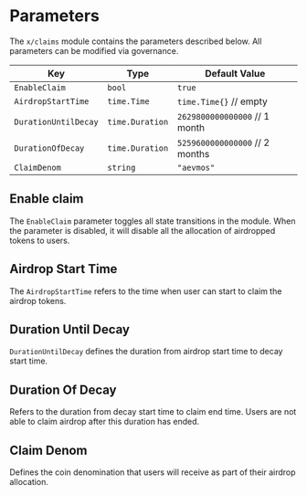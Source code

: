 <!--
order: 6
-->

# Parameters

The `x/claims` module contains the parameters described below. All parameters can be modified via governance.

| Key                  | Type            | Default Value                  |
|----------------------|-----------------|--------------------------------|
| `EnableClaim`        | `bool`          | `true`                         |
| `AirdropStartTime`   | `time.Time`     | `time.Time{}` // empty         |
| `DurationUntilDecay` | `time.Duration` | `2629800000000000` // 1 month  |
| `DurationOfDecay`    | `time.Duration` | `5259600000000000` // 2 months |
| `ClaimDenom`         | `string`        | `"aevmos"`                     |

## Enable claim

The `EnableClaim` parameter toggles all state transitions in the module. When the parameter is disabled, it will disable all the allocation of airdropped tokens to users.

## Airdrop Start Time

The `AirdropStartTime` refers to the time when user can start to claim the airdrop tokens.

## Duration Until Decay

`DurationUntilDecay` defines the duration from airdrop start time to decay start time.

## Duration Of Decay

Refers to the duration from decay start time to claim end time. Users are not able to claim airdrop after this duration has ended.

## Claim Denom

Defines the coin denomination that users will receive as part of their airdrop allocation.
